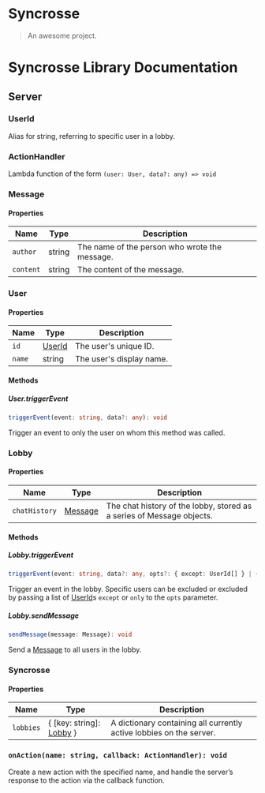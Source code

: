 # Syncrosse

> An awesome project.

# Syncrosse Library Documentation

## Server
### UserId
Alias for string, referring to specific user in a lobby.

### ActionHandler 
Lambda function of the form `(user: User, data?: any) => void`
### Message

#### Properties
| Name      | Type   | Description                                   |
|-----------|--------|-----------------------------------------------|
| `author`  | string | The name of the person who wrote the message. |
| `content` | string | The content of the message.                   |


### User

#### Properties
| Name   | Type              | Description              |
|--------|-------------------|--------------------------|
| `id`   | [UserId](#userid) | The user's unique ID.    |
| `name` | string            | The user's display name. |

#### Methods

##### User.triggerEvent
```typescript
triggerEvent(event: string, data?: any): void
```
Trigger an event to only the user on whom this method was called.
### Lobby
#### Properties
| Name          | Type                | Description                                                            |
|---------------|---------------------|------------------------------------------------------------------------|
| `chatHistory` | [Message](#message) | The chat history of the lobby, stored as a series of Message objects.  |

#### Methods

##### Lobby.triggerEvent
```typescript
triggerEvent(event: string, data?: any, opts?: { except: UserId[] } | { only: UserId[] }): void
```
Trigger an event in the lobby. Specific users can be excluded or excluded by passing a list of [UserId](#userid)s `except` or `only` to the `opts` parameter.

##### Lobby.sendMessage
```typescript
sendMessage(message: Message): void
```
Send a [Message](#message) to all users in the lobby.

### Syncrosse

#### Properties
| Name      | Type                               | Description                                                         |
|-----------|------------------------------------|---------------------------------------------------------------------|
| `lobbies` | { [key: string]: [Lobby](#lobby) } | A dictionary containing all currently active lobbies on the server. |
### `onAction(name: string, callback: ActionHandler): void`

Create a new action with the specified name, and handle the server’s response to the action via the callback function.
